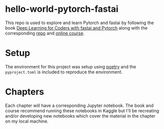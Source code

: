 # hello-world-pytorch-fastai
This repo is used to explore and learn Pytorch and fastai by following the
book [Deep Learning for Coders with fastai and Pytorch](https://www.oreilly.com/library/view/deep-learning-for/9781492045519/)
along with the corresponding [repo](https://github.com/fastai/fastbook) and 
[online course](https://course.fast.ai/).

# Setup
The environment for this project was setup using
[poetry](https://python-poetry.org/) and the `pyproject.toml` is included to 
reproduce the environment.

# Chapters
Each chapter will have a corresponding Jupyter notebook. The book
and course recommend running these notebooks in Kaggle but
I'll be recreating and/or developing new notebooks which 
cover the material in the chapter on my local machine.
